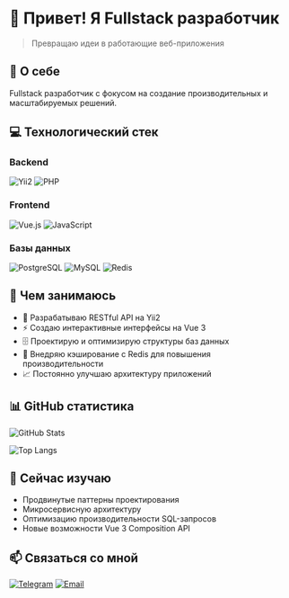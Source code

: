 # 👋 Привет! Я Fullstack разработчик

> Превращаю идеи в работающие веб-приложения

## 🚀 О себе

Fullstack разработчик с фокусом на создание производительных и масштабируемых решений. 

## 💻 Технологический стек

### Backend
![Yii2](https://img.shields.io/badge/Yii2-0073AA?style=for-the-badge&logo=yii&logoColor=white)
![PHP](https://img.shields.io/badge/PHP-777BB4?style=for-the-badge&logo=php&logoColor=white)

### Frontend
![Vue.js](https://img.shields.io/badge/Vue.js_3-4FC08D?style=for-the-badge&logo=vue.js&logoColor=white)
![JavaScript](https://img.shields.io/badge/JavaScript-F7DF1E?style=for-the-badge&logo=javascript&logoColor=black)

### Базы данных
![PostgreSQL](https://img.shields.io/badge/PostgreSQL-336791?style=for-the-badge&logo=postgresql&logoColor=white)
![MySQL](https://img.shields.io/badge/MySQL-4479A1?style=for-the-badge&logo=mysql&logoColor=white)
![Redis](https://img.shields.io/badge/Redis-DC382D?style=for-the-badge&logo=redis&logoColor=white)

## 🎯 Чем занимаюсь

- 🔨 Разрабатываю RESTful API на Yii2
- ⚡ Создаю интерактивные интерфейсы на Vue 3
- 🗄️ Проектирую и оптимизирую структуры баз данных
- 🚀 Внедряю кэширование с Redis для повышения производительности
- 📈 Постоянно улучшаю архитектуру приложений

## 📊 GitHub статистика

![GitHub Stats](https://github-readme-stats.vercel.app/api?username=goddanshi&show_icons=true&theme=radical&hide_border=true&bg_color=0D1117)

![Top Langs](https://github-readme-stats.vercel.app/api/top-langs/?username=goddanshi&layout=compact&theme=radical&hide_border=true&bg_color=0D1117)

## 🌱 Сейчас изучаю

- Продвинутые паттерны проектирования
- Микросервисную архитектуру
- Оптимизацию производительности SQL-запросов
- Новые возможности Vue 3 Composition API

## 📫 Связаться со мной

[![Telegram](https://img.shields.io/badge/Telegram-2CA5E0?style=for-the-badge&logo=telegram&logoColor=white)](https://t.me/psyhomod)
[![Email](https://img.shields.io/badge/Email-D14836?style=for-the-badge&logo=gmail&logoColor=white)](mailto:oceanfluddy@gmail.com)

